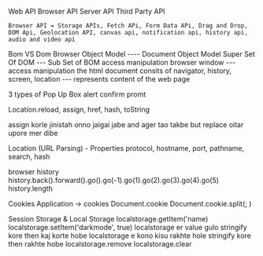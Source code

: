  Web API
    Browser API
    Server API
    Third Party API

    Browser API = Storage APIs, Fetch APi, Form Data APi, Drag and Drop, DOM Api, Geolocation API, canvas api, notification api, history api, audio and video api


Bom VS Dom
Browser Object Model ---- Document Object Model
Super Set Of DOM --- Sub Set of BOM
access manipulation browser window --- access manipulation the html document
consits of navigator, history, screen, location --- represents content of the web page


3 types of Pop Up Box
alert confirm  promt

Location.reload, assign, href, hash, toString

assign korle jinistah onno jaigai jabe and ager tao takbe 
but replace oitar upore mer dibe

Location (URL Parsing) - Properties
protocol, hostname, port, pathname, search, hash

browser history
history.back().forward().go().go(-1).go(1).go(2).go(3).go(4).go(5)
history.length


Cookies
Application -> cookies
Document.cookie
Document.cookie.split(; )

Session Storage & Local Storage
localstorage.getItem('name)
localstorage.setItem('darkmode', true)
localstorage er value gulo stringify kore then kaj korte hobe
localstorage e kono kisu rakhte hole stringify kore then rakhte hobe
localstorage.remove
localstorage.clear